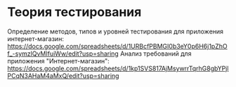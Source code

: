 # Теория тестирования
Определение методов, типов и уровней тестирования для приложения интернет-магазин: https://docs.google.com/spreadsheets/d/1URBcfPBMGI0b3eY0p6H6j1pZhOf_-symzlQvMIfuiWw/edit?usp=sharing
Анализ требований для приложения "Интернет-магазин": https://docs.google.com/spreadsheets/d/1kp1SVS817AjMsywrrTqrhG8gbYPjlPCqN3AHaM4aMxQ/edit?usp=sharing
